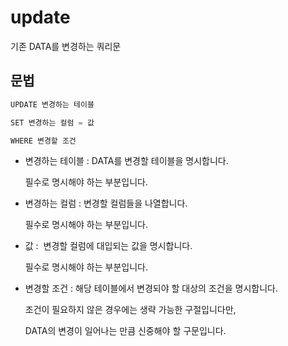 # update

기존 DATA를 변경하는 쿼리문

## 문법

```sql
UPDATE 변경하는 테이블

SET 변경하는 컬럼 = 값

WHERE 변경할 조건
```

-   변경하는 테이블 : DATA를 변경할 테이블을 명시합니다.

    필수로 명시해야 하는 부분입니다.

-   변경하는 컬럼 : 변경할 컬럼들을 나열합니다.

    필수로 명시해야 하는 부분입니다.

-   값 :  변경할 컬럼에 대입되는 값을 명시합니다.

    필수로 명시해야 하는 부분입니다.

-   변경할 조건 : 해당 테이블에서 변경되야 할 대상의 조건을 명시합니다.

    조건이 필요하지 않은 경우에는 생략 가능한 구절입니다만,

    DATA의 변경이 일어나는 만큼 신중해야 할 구문입니다.
